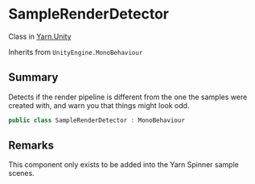 # SampleRenderDetector

Class in [Yarn.Unity](/docs/api/csharp/yarn.unity.md)

Inherits from `UnityEngine.MonoBehaviour`

## Summary


Detects if the render pipeline is different from the one the samples
were created with, and warn you that things might look odd.


```csharp
public class SampleRenderDetector : MonoBehaviour
```

## Remarks


This component only exists to be added into the Yarn Spinner sample
scenes.


